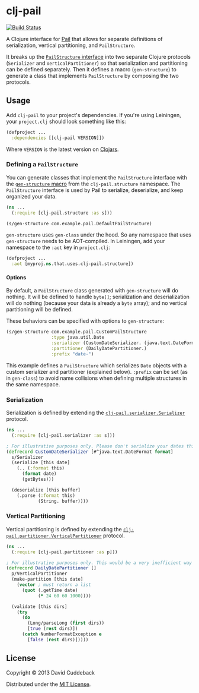 # clj-pail

[![Build Status](https://travis-ci.org/dcuddeback/clj-pail.png?branch=master)](https://travis-ci.org/dcuddeback/clj-pail)

A Clojure interface for [Pail](https://github.com/nathanmarz/dfs-datastores) that allows for separate definitions of serialization, vertical partitioning, and `PailStructure`.

It breaks up the [`PailStructure` interface](https://github.com/nathanmarz/dfs-datastores/blob/develop/dfs-datastores/src/main/java/com/backtype/hadoop/pail/PailStructure.java) into two separate Clojure protocols (`Serializer` and `VerticalPartitioner`) so that serialization and partitioning can be defined separately. Then it defines a macro (`gen-structure`) to generate a class that implements `PailStructure` by composing the two protocols.

## Usage

Add `clj-pail` to your project's dependencies. If you're using Leiningen, your `project.clj` should look something like this:

~~~clojure
(defproject ...
  :dependencies [[clj-pail VERSION]])
~~~

Where `VERSION` is the latest version on [Clojars](https://clojars.org/clj-pail).

### Defining a `PailStructure`

You can generate classes that implement the `PailStructure` interface with the [`gen-structure` macro](src/main/clojure/clj_pail/structure.clj) from the `clj-pail.structure` namespace. The `PailStructure` interface is used by Pail to serialize, deserialize, and keep organized your data.

~~~clojure
(ns ...
  (:require [clj-pail.structure :as s]))

(s/gen-structure com.example.pail.DefaultPailStructure)

~~~

`gen-structure` uses `gen-class` under the hood. So any namespace that uses `gen-structure` needs to be AOT-compiled. In Leiningen, add your namespace to the `:aot` key in `project.clj`:

~~~clojure
(defproject ...
  :aot [myproj.ns.that.uses.clj-pail.structure])
~~~

#### Options

By default, a `PailStructure` class generated with `gen-structure` will do nothing. It will be defined to handle `byte[]`; serialization and deserialization will do nothing (because your data is already a `byte` array); and no vertical partitioning will be defined.

These behaviors can be specified with options to `gen-structure`:

~~~clojure
(s/gen-structure com.example.pail.CustomPailStructure
                 :type java.util.Date
                 :serializer (CustomDateSerializer. (java.text.DateFormat/getDateTimeInstance))
                 :partitioner (DailyDatePartitioner.)
                 :prefix "date-")
~~~

This example defines a `PailStructure` which serializes `Date` objects with a custom serializer and partitioner (explained below). `:prefix` can be set (as in `gen-class`) to avoid name collisions when defining multiple structures in the same namespace.

### Serialization

Serialization is defined by extending the [`clj-pail.serializer.Serializer`](src/main/clojure/clj_pail/serializer.clj) protocol.

~~~clojure
(ns ...
  (:require [clj-pail.serializer :as s]))

; For illustrative purposes only. Please don't serialize your dates this way.
(defrecord CustomDateSerializer [#^java.text.DateFormat format]
  s/Serializer
  (serialize [this date]
    (.. (:format this)
      (format date)
      (getBytes)))

  (deserialize [this buffer]
    (.parse (:format this)
            (String. buffer))))
~~~

### Vertical Partitioning

Vertical partitioning is defined by extending the [`clj-pail.partitioner.VerticalPartitioner`](src/main/clojure/clj_pail/partitioner.clj) protocol.

~~~clojure
(ns ...
  (:require [clj-pail.partitioner :as p]))

; For illustrative purposes only. This would be a very inefficient way to partition dates.
(defrecord DailyDatePartitioner []
  p/VerticalPartitioner
  (make-partition [this date]
    (vector ; must return a list
      (quot (.getTime date)
            (* 24 60 60 1000))))

  (validate [this dirs]
    (try
      (do
        (Long/parseLong (first dirs))
        [true (rest dirs)])
      (catch NumberFormatException e
        [false (rest dirs)]))))
~~~

## License

Copyright © 2013 David Cuddeback

Distributed under the [MIT License](LICENSE).
